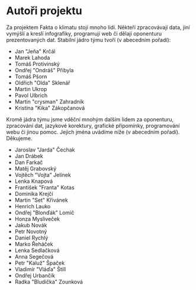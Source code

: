 # Autoři projektu

Za projektem Fakta o klimatu stojí mnoho lidí. Někteří zpracovávají data, jiní vymýšlí a kreslí infografiky, programují web či dělají oponenturu prezentovaných dat. Stabilní jádro týmu tvoří (v abecedním pořadí):

* Jan "Jeňa" Krčál
* Marek Lahoda
* Tomáš Protivinský
* Ondřej "Ondráš" Přibyla
* Tomáš Pšorn
* Oldřich "Olda" Sklenář
* Martin Ukrop
* Pavol Ulbrich
* Martin "crysman" Zahradník
* Kristína "Kika" Zákopčanová

Kromě jádra týmu jsme vděční mnohým dalším lidem za oponenturu, zpracování dat, jazykové korektury, grafické připomínky, programování webu či jinou pomoc. Jejich jména uvádíme níže (v abecedním pořadí). Děkujeme.

* Jaroslav "Jarda" Čechak
* Jan Drábek
* Dan Farkač
* Matěj Grabovský
* Vojtěch "Vojta" Jelínek
* Lenka Knapová
* František "Franta" Kotas
* Dominika Krejčí
* Martin "Set" Křivánek
* Henrich Lauko
* Ondřej "Blonďák" Lomič
* Honza Mysliveček
* Jakub Novák
* Petr Novotný
* Daniel Rychlý
* Marko Řeháček
* Lenka Sedlačková
* Anna Segečová
* Petr "Kaluž" Špaček
* Vladimír "Vláďa" Štill
* Ondřej Urbančík
* Radka "Bludička" Zounková
